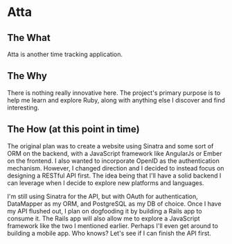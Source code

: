 Atta
=====

The What
--------

Atta is another time tracking application.

The Why
-------

There is nothing really innovative here. The project's primary purpose is to 
help me learn and explore Ruby, along with anything else I discover and find
interesting.

The How (at this point in time)
-------------------------------

The original plan was to create a website using Sinatra and some sort of ORM on the backend, with a JavaScript framework like AngularJs or Ember on the frontend.  I also wanted to incorporate OpenID as the authentication mechanism.  However, I changed direction and I decided to instead focus on designing a RESTful API first.  The idea being that I'll have a solid backend I can leverage when I decide to explore new platforms and languages.  


I'm still using Sinatra for the API, but with OAuth for authentication, DataMapper as my ORM, and PostgreSQL as my DB of choice.  Once I have my API flushed out, I plan on dogfooding it by building a Rails app to consume it. The Rails app will also allow me to explore a JavaScript framework like the two I mentioned earlier.  Perhaps I'll even get around to building a mobile app.  Who knows?  Let's see if I can finish the API first.
